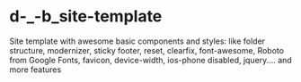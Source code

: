 # d-_-b_site-template
Site template with awesome basic components and styles: like folder structure, modernizer, sticky footer, reset, clearfix, font-awesome, Roboto from Google Fonts, favicon, device-width, ios-phone disabled, jquery.... and more features  
